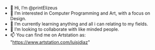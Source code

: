 - 👋 Hi, I’m @printElizeus
- 👀 I’m interested in Computer Programming and Art, with a focus on Design.
- 🌱 I’m currently learning anything and all i can relating to my fields.
- 💞️ I’m looking to collaborate with like minded people.
- 📫 You can find me on Artstation as: "https://www.artstation.com/luisjdiaz"

<!---
printElizeus/printElizeus is a ✨ special ✨ repository because its `README.md` (this file) appears on your GitHub profile.
You can click the Preview link to take a look at your changes.
--->
